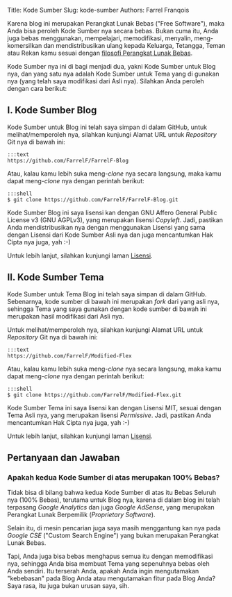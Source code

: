 Title: Kode Sumber
Slug: kode-sumber
Authors: Farrel Franqois

Karena blog ini merupakan Perangkat Lunak Bebas ("Free Software"), maka Anda bisa peroleh Kode Sumber nya secara bebas. Bukan cuma itu, Anda juga bebas menggunakan, mempelajari, memodifikasi, menyalin, meng-komersilkan dan mendistribusikan ulang kepada Keluarga, Tetangga, Teman atau Rekan kamu sesuai dengan [filosofi Perangkat Lunak Bebas](https://www.gnu.org/philosophy/free-sw.html.en).

Kode Sumber nya ini di bagi menjadi dua, yakni Kode Sumber untuk Blog nya, dan yang satu nya adalah Kode Sumber untuk Tema yang di gunakan nya (yang telah saya modifikasi dari Asli nya). Silahkan Anda peroleh dengan cara berikut:

## I. Kode Sumber Blog
Kode Sumber untuk Blog ini telah saya simpan di dalam GitHub, untuk melihat/memperoleh nya, silahkan kunjungi Alamat URL untuk *Repository* Git nya di bawah ini:

    :::text
    https://github.com/FarrelF/FarrelF-Blog

Atau, kalau kamu lebih suka meng-*clone* nya secara langsung, maka kamu dapat meng-*clone* nya dengan perintah berikut:

    :::shell
    $ git clone https://github.com/FarrelF/FarrelF-Blog.git

Kode Sumber Blog ini saya lisensi kan dengan GNU Affero General Public License v3 (GNU AGPLv3), yang merupakan lisensi *Copyleft*. Jadi, pastikan Anda mendistribusikan nya dengan menggunakan Lisensi yang sama dengan Lisensi dari Kode Sumber Asli nya dan juga mencantumkan Hak Cipta nya juga, yah :-)

Untuk lebih lanjut, silahkan kunjungi laman [Lisensi](/lisensi).


## II. Kode Sumber Tema
Kode Sumber untuk Tema Blog ini telah saya simpan di dalam GitHub. Sebenarnya, kode sumber di bawah ini merupakan *fork* dari yang asli nya, sehingga Tema yang saya gunakan dengan kode sumber di bawah ini merupakan hasil modifikasi dari Asli nya.

Untuk melihat/memperoleh nya, silahkan kunjungi Alamat URL untuk *Repository* Git nya di bawah ini:

    :::text
    https://github.com/FarrelF/Modified-Flex

Atau, kalau kamu lebih suka meng-*clone* nya secara langsung, maka kamu dapat meng-*clone* nya dengan perintah berikut:

    :::shell
    $ git clone https://github.com/FarrelF/Modified-Flex.git

Kode Sumber Tema ini saya lisensi kan dengan Lisensi MIT, sesuai dengan Tema Asli nya, yang merupakan lisensi *Permissive*. Jadi, pastikan Anda mencantumkan Hak Cipta nya juga, yah :-)

Untuk lebih lanjut, silahkan kunjungi laman [Lisensi](/lisensi).


## Pertanyaan dan Jawaban
### Apakah kedua Kode Sumber di atas merupakan 100% Bebas?
Tidak bisa di bilang bahwa kedua Kode Sumber di atas itu Bebas Seluruh nya (100% Bebas), terutama untuk Blog nya, karena di dalam blog ini telah terpasang *Google Analytics* dan juga *Google AdSense*, yang merupakan Perangkat Lunak Berpemilik (*Proprietary Software*).

Selain itu, di mesin pencarian juga saya masih menggantung kan nya pada *Google CSE* ("Custom Search Engine") yang bukan merupakan Perangkat Lunak Bebas.

Tapi, Anda juga bisa bebas menghapus semua itu dengan memodifikasi nya, sehingga Anda bisa membuat Tema yang sepenuhnya bebas oleh Anda sendiri. Itu terserah Anda, apakah Anda ingin mengutamakan "kebebasan" pada Blog Anda atau mengutamakan fitur pada Blog Anda? Saya rasa, itu juga bukan urusan saya, sih.
